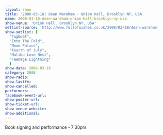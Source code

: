 ```yaml
---
layout: show
title: '2008-03-18: Dean Wareham - Union Hall, Brooklyn NY, USA'
name: 2008-03-18-dean-wareham-union-hall-brooklyn-ny-usa
show-venue: 'Union Hall, Brooklyn NY, USA'
setlist-source: 'http://www.fullofwishes.co.uk/2008/03/18/dean-wareham-on-wnyc-this-afternoon-and-in-brooklyn-this-evening/#comment-572'
show-setlist: [
  "Tugboat",
  "Into The Fold",
  "Moon Palace",
  "Fourth of July",
  "Malibu Love Nest",
  "Teenage Lightning"
  ]
show-date: 2008-03-18
category: 2008
show-radio: 
show-lastfm: 
show-cancelled: 
performers: 
facebook-event-url: 
show-poster-url: 
show-ticket-url: 
show-venue-website: 
show-additional: 
---
```

Book signing and performance - 7:30pm